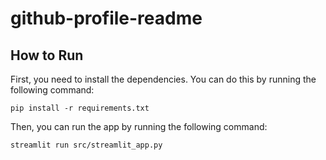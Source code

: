 # github-profile-readme

## How to Run
First, you need to install the dependencies. You can do this by running the following command:
```
pip install -r requirements.txt
```

Then, you can run the app by running the following command:
```
streamlit run src/streamlit_app.py
```